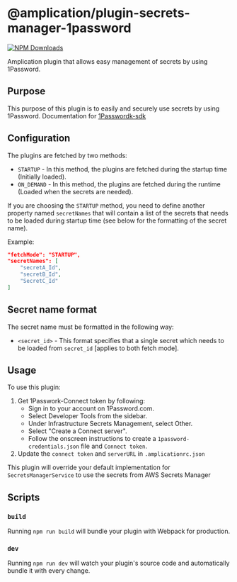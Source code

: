 # @amplication/plugin-secrets-manager-1password

[![NPM Downloads](https://img.shields.io/npm/dt/@amplication/plugin-secrets-manager-1password)](https://www.npmjs.com/package/@amplication/plugin-secrets-manager-1password)

Amplication plugin that allows easy management of secrets by using 1Password.

## Purpose

This purpose of this plugin is to easily and securely use secrets by using 1Password. Documentation for [1Passwordk-sdk](https://developer.1password.com/docs/connect/)

## Configuration

The plugins are fetched by two methods:

- `STARTUP` - In this method, the plugins are fetched during the startup time (Initially loaded).
- `ON_DEMAND` - In this method, the plugins are fetched during the runtime (Loaded when the secrets are needed).

If you are choosing the `STARTUP` method, you need to define another property named `secretNames` that will contain a list of the secrets that needs to be loaded during startup time (see below for the formatting of the secret name).

Example:

```json
"fetchMode": "STARTUP",
"secretNames": [
    "secretA_Id",
    "secretB_Id",
    "SecretC_Id"
]

```

## Secret name format

The secret name must be formatted in the following way:

- `<secret_id>` - This format specifies that a single secret which needs to be loaded from `secret_id` [applies to both fetch mode].

## Usage

To use this plugin:

1. Get 1Passwork-Connect token by following:
   - Sign in to your account on 1Password.com.
   - Select Developer Tools from the sidebar.
   - Under Infrastructure Secrets Management, select Other.
   - Select "Create a Connect server".
   - Follow the onscreen instructions to create a `1password-credentials.json` file and `Connect token`.
2. Update the `connect token` and `serverURL` in `.amplicationrc.json`

This plugin will override your default implementation for `SecretsManagerService` to use the secrets from AWS Secrets Manager

## Scripts

### `build`

Running `npm run build` will bundle your plugin with Webpack for production.

### `dev`

Running `npm run dev` will watch your plugin's source code and automatically bundle it with every change.
